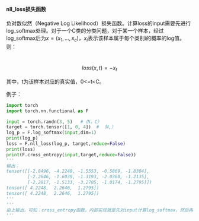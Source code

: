 #### nll_loss损失函数

负对数似然（Negative Log Likelihood）损失函数。计算loss的input需要先进行log_softmax处理。对于一个C类的分类问题，对于某一个样本，经过log_softmax后为$x=(x_{1},...,x_{c})$，$x_{i}$表示该样本属于每个类别i的概率的log值。则：

​                                      $$loss(x,t)=-x_{t}$$

其中，t为该样本对应的真实值，0<=t<C。


例子：

```python
import torch
import torch.nn.functional as F

input = torch.randn(3, 5)   #（N，C）
target = torch.tensor([1, 0, 4])  # （N,）
log_p = F.log_softmax(input,dim=1)
print(log_p)
loss = F.nll_loss(log_p, target,reduce=False)
print(loss)
print(F.cross_entropy(input,target,reduce=False))
'''
输出：
tensor([[-2.8496, -4.2248, -1.5553, -0.5869, -1.8304],
        [-2.2646, -1.6039, -1.3193, -2.0360, -1.2135],
        [-2.2817, -1.5133, -3.2705, -1.0174, -1.2795]])
tensor([ 4.2248,  2.2646,  1.2795])
tensor([ 4.2248,  2.2646,  1.2795])
'''
'''
由上输出，可知：cross_entropy函数，内部实现就是先对input计算log_softmax，然后再调用nll_loss.
'''
```



